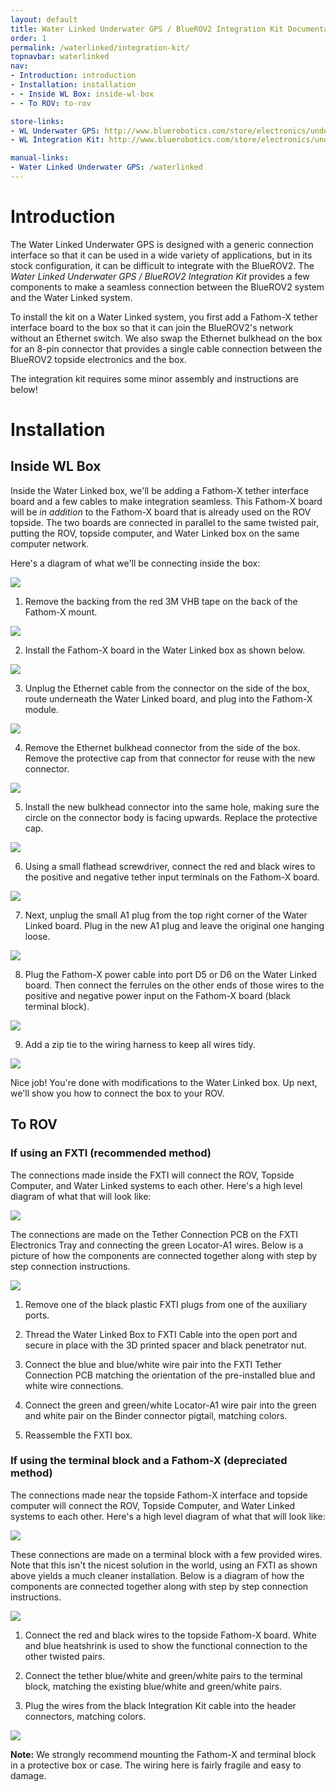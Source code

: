 ```yaml
---
layout: default
title: Water Linked Underwater GPS / BlueROV2 Integration Kit Documentation
order: 1
permalink: /waterlinked/integration-kit/
topnavbar: waterlinked
nav:
- Introduction: introduction
- Installation: installation
- - Inside WL Box: inside-wl-box
- - To ROV: to-rov

store-links:
- WL Underwater GPS: http://www.bluerobotics.com/store/electronics/underwater-gps/aps-wl-11001/
- WL Integration Kit: http://www.bluerobotics.com/store/electronics/underwater-gps/aps-wl-brov2-kit-r1/

manual-links:
- Water Linked Underwater GPS: /waterlinked
---
```


<!--<img src="/switch/cad/switch-4a.png" class="img-responsive" style="max-width:900px"  />-->

# Introduction

The Water Linked Underwater GPS is designed with a generic connection interface so that it can be used in a wide variety of applications, but in its stock configuration, it can be difficult to integrate with the BlueROV2. The *Water Linked Underwater GPS / BlueROV2 Integration Kit* provides a few components to make a seamless connection between the BlueROV2 system and the Water Linked system.

To install the kit on a Water Linked system, you first add a Fathom-X tether interface board to the box so that it can join the BlueROV2's network without an Ethernet switch. We also swap the Ethernet bulkhead on the box for an 8-pin connector that provides a single cable connection between the BlueROV2 topside electronics and the box.

The integration kit requires some minor assembly and instructions are below!

# Installation

## Inside WL Box

Inside the Water Linked box, we'll be adding a Fathom-X tether interface board and a few cables to make integration seamless. This Fathom-X board will be *in addition* to the Fathom-X board that is already used on the ROV topside. The two boards are connected in parallel to the same twisted pair, putting the ROV, topside computer, and Water Linked box on the same computer network.

Here's a diagram of what we'll be connecting inside the box:

<img src="/waterlinked/wlik-box-diagram-rev2.jpg" class="img-responsive img-center" style="max-width:600px" />

1. Remove the backing from the red 3M VHB tape on the back of the Fathom-X mount. 
<img src="/waterlinked/wlik-installation-1.jpg" class="img-responsive img-center" style="max-width:500px" />

2. Install the Fathom-X board in the Water Linked box as shown below.
<img src="/waterlinked/wlik-installation-2.jpg" class="img-responsive img-center" style="max-width:600px" />

3. Unplug the Ethernet cable from the connector on the side of the box, route underneath the Water Linked board, and plug into the Fathom-X module.
<img src="/waterlinked/wlik-installation-3.jpg" class="img-responsive img-center" style="max-width:600px" />

4. Remove the Ethernet bulkhead connector from the side of the box. Remove the protective cap from that connector for reuse with the new connector.
<img src="/waterlinked/wlik-installation-4.jpg" class="img-responsive img-center" style="max-width:600px" />

5. Install the new bulkhead connector into the same hole, making sure the circle on the connector body is facing upwards. Replace the protective cap.
<img src="/waterlinked/wlik-installation-5.jpg" class="img-responsive img-center" style="max-width:600px" />

6. Using a small flathead screwdriver, connect the red and black wires to the positive and negative tether input terminals on the Fathom-X board.
<img src="/waterlinked/wlik-installation-6.jpg" class="img-responsive img-center" style="max-width:600px" />

7. Next, unplug the small A1 plug from the top right corner of the Water Linked board. Plug in the new A1 plug and leave the original one hanging loose.
<img src="/waterlinked/wlik-installation-7.jpg" class="img-responsive img-center" style="max-width:600px" />

8. Plug the Fathom-X power cable into port D5 or D6 on the Water Linked board. Then connect the ferrules on the other ends of those wires to the positive and negative power input on the Fathom-X board (black terminal block).
<img src="/waterlinked/wlik-installation-8.jpg" class="img-responsive img-center" style="max-width:600px" />

9. Add a zip tie to the wiring harness to keep all wires tidy.
<img src="/waterlinked/wlik-installation-10.jpg" class="img-responsive img-center" style="max-width:600px" />

Nice job! You're done with modifications to the Water Linked box. Up next, we'll show you how to connect the box to your ROV.

## To ROV
### If using an FXTI (recommended method)
The connections made inside the FXTI will connect the ROV, Topside Computer, and Water Linked systems to each other. Here's a high level diagram of what that will look like:

<img src="/waterlinked/wlik-setup-diagram-fxti.png" class="img-responsive img-center" style="max-width:600px" />

The connections are made on the Tether Connection PCB on the FXTI Electronics Tray and connecting the green Locator-A1 wires. Below is a picture of how the components are connected together along with step by step connection instructions.

<img src="/waterlinked/wlik-setup-fxti.png" class="img-responsive img-center" style="max-width:600px" />

1. Remove one of the black plastic FXTI plugs from one of the auxiliary ports.

2. Thread the Water Linked Box to FXTI Cable into the open port and secure in place with the 3D printed spacer and black penetrator nut.

3. Connect the blue and blue/white wire pair into the FXTI Tether Connection PCB matching the orientation of the pre-installed blue and white wire connections.

3. Connect the green and green/white Locator-A1 wire pair into the green and white pair on the Binder connector pigtail, matching colors.

4. Reassemble the FXTI box.

### If using the terminal block and a Fathom-X (depreciated method)
The connections made near the topside Fathom-X interface and topside computer will connect the ROV, Topside Computer, and Water Linked systems to each other. Here's a high level diagram of what that will look like:

<img src="/waterlinked/wlik-setup-diagram.png" class="img-responsive img-center" style="max-width:600px" />

These connections are made on a terminal block with a few provided wires. Note that this isn't the nicest solution in the world, using an FXTI as shown above yields a much cleaner installation. Below is a diagram of how the components are connected together along with step by step connection instructions.

<img src="/waterlinked/wlik-temp-topside-1.jpg" class="img-responsive img-center" style="max-width:600px" />

1. Connect the red and black wires to the topside Fathom-X board. White and blue heatshrink is used to show the functional connection to the other twisted pairs.

2. Connect the tether blue/white and green/white pairs to the terminal block, matching the existing blue/white and green/white pairs. 

3. Plug the wires from the black Integration Kit cable into the header connectors, matching colors.

<img src="/waterlinked/wlik-temp-topside-2.jpg" class="img-responsive img-center" style="max-width:600px" />

**Note:** We strongly recommend mounting the Fathom-X and terminal block in a protective box or case. The wiring here is fairly fragile and easy to damage. 
